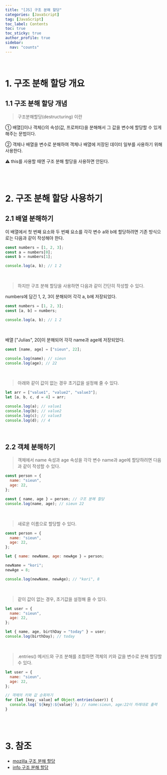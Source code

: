 ```yaml
---
title: "[JS] 구조 분해 할당"
categories: [JavaScript]
tag: [JavaScript]
toc_label: Contents
toc: true
toc_sticky: true
author_profile: true
sidebar:
  nav: "counts"
---
```


<br>

# 1. 구조 분해 할당 개요

## 1.1 구조 분해 할당 개념

> 구조분해할당(destructuring) 이란

① 배열[]이나 객체{}의 속성(값, 프로퍼티)을 분해해서 그 값을 변수에 할당할 수 있게 해주는 문법이다.

② 객체나 배열을 변수로 분해하여 객체나 배열에 저장된 데이터 일부를 사용하기 위해 사용한다.

⚠️ this를 사용할 때엔 구조 분해 할당을 사용하면 안된다.

<br><br>

# 2. 구조 분해 할당 사용하기

## 2.1 배열 분해하기

이 배열에서 첫 번째 요소와 두 번째 요소를 각각 변수 a와 b에 할당하려면 기존 방식으로는 다음과 같이 작성해야 한다.

```jsx
const numbers = [1, 2, 3];
const a = numbers[0];
const b = numbers[1];

console.log(a, b); // 1 2
```

<br>

> 하지만 구조 분해 할당을 사용하면 다음과 같이 간단히 작성할 수 있다.

numbers에 담긴 1, 2, 3이 분해되어 각각 a, b에 저장되었다.

```jsx
const numbers = [1, 2, 3];
const [a, b] = numbers;

console.log(a, b); // 1 2
```

<br>

배열 ["Julias", 20]이 분해되어 각각 name과 age에 저장되었다.

```jsx
const [name, age] = ["sieun", 22];

console.log(name); // sieun
console.log(age); // 22
```

<br>

> 아래와 같이 값이 없는 경우 초기값을 설정해 줄 수 있다.

```jsx
let arr = ["value1", "value2", "value3"];
let [a, b, c, d = 4] = arr;

console.log(a); // value1
console.log(b); // value2
console.log(c); // value3
console.log(d); // 4
```

<br>

## 2.2 객체 분해하기

> 객체에서 name 속성과 age 속성을 각각 변수 name과 age에 할당하려면 다음과 같이 작성할 수 있다.

```js
const person = {
  name: "sieun",
  age: 22,
};

const { name, age } = person; // 구조 분해 할당
console.log(name, age); // sieun 22
```

<br>

> 새로운 이름으로 할당할 수 있다.

```js
const person = {
  name: "sieun",
  age: 22,
};

let { name: newName, age: newAge } = person;

newName = "kori";
newAge = 8;

console.log(newName, newAge); // "kori", 8
```

<br>

> 같이 값이 없는 경우, 초기값을 설정해 줄 수 있다.

```js
let user = {
  name: "sieun",
  age: 22,
};

let { name, age, birthDay = "today" } = user;
console.log(birthDay); // today
```

<br>

> .entries() 메서드와 구조 분해를 조합하면 객체의 키와 값을 변수로 분해 할당할 수 있다.

```jsx
let user = {
  name: "sieun",
  age: 22,
};

// 객체의 키와 값 순회하기
for (let [key, value] of Object.entries(user)) {
  console.log(`${key}:${value}`); // name:sieun, age:22이 차례대로 출력
}
```

<br><br>

# 3. 참조

- [mozilla 구조 분해 할당](https://developer.mozilla.org/ko/docs/Web/JavaScript/Reference/Operators/Destructuring_assignment)
- [info 구조 분해 할당](https://ko.javascript.info/destructuring-assignment)
